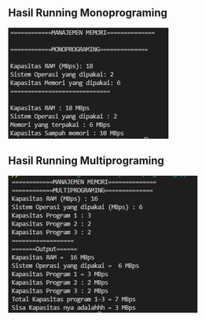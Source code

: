 ## Hasil Running Monoprograming
![ss](public/monoprog.png)

## Hasil Running Multiprograming
![ss](public/multiprog.png)
